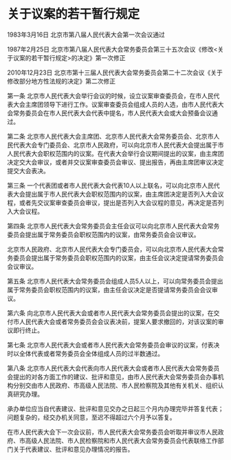 # 关于议案的若干暂行规定

1983年3月16日 北京市第八届人民代表大会第一次会议通过

1987年2月25日 北京市第八届人民代表大会常务委员会第三十五次会议《修改<关于议案的若干暂行规定>的决定》第一次修正

2010年12月23日 北京市第十三届人民代表大会常务委员会第二十二次会议《关于修改部分地方性法规的决定》第二次修正

<!-- INFO END -->

第一条 北京市人民代表大会举行会议的时候，设立议案审查委员会，在市人民代表大会主席团领导下进行工作。议案审查委员会组成人员的人选，由市人民代表大会常务委员会在市人民代表大会代表中提名，市人民代表大会或大会预备会议通过。

第二条 北京市人民代表大会主席团、北京市人民代表大会常务委员会、北京市人民代表大会专门委员会、北京市人民政府，可以向北京市人民代表大会提出属于市人民代表大会职权范围内的议案。在代表大会举行会议期间提出的议案，由主席团决定交大会审议，或者并交议案审查委员会审议、提出报告，再由主席团审议决定提交大会表决。

第三条 一个代表团或者市人民代表大会代表10人以上联名，可以向北京市人民代表大会提出属于市人民代表大会职权范围内的议案，由主席团决定是否列入大会议程，或者先交议案审查委员会审议，提出是否列入大会议程的意见，再决定是否列入大会议程。

第四条 北京市人民代表大会常务委员会主任会议可以向北京市人民代表大会常务委员会提出属于常务委员会职权范围内的议案，由常务委员会会议审议。

北京市人民政府、北京市人民代表大会专门委员会，可以向北京市人民代表大会常务委员会提出属于常务委员会职权范围内的议案，由主任会议决定提请常务委员会会议审议。

第五条 北京市人民代表大会常务委员会组成人员5人以上，可以向常务委员会提出属于常务委员会职权范围内的议案，由主任会议决定是否提请常务委员会会议审议。

第六条 向北京市人民代表大会或者市人民代表大会常务委员会提出的议案，在交付市人民代表大会或者常务委员会会议表决前，提案人要求撤回的，对该议案的审议即行终止。

第七条 北京市人民代表大会或者市人民代表大会常务委员会审议的议案，付表决时以全体代表或者常务委员会全体组成人员的过半数通过。

第八条 北京市人民代表大会代表向市人民代表大会或者市人民代表大会常务委员会提出的对各方面工作的建议、批评和意见，由市人民代表大会常务委员会办事机构分别交由市人民政府、市高级人民法院、市人民检察院及其他有关机关、组织认真研究办理。

承办单位应当自代表建议、批评和意见交办之日起三个月内办理完毕并答复代表；问题复杂的，经交办机关同意，至迟不得超过六个月予以答复。

在市人民代表大会下一次会议前，市人民代表大会常务委员会听取并审议市人民政府、市高级人民法院、市人民检察院和市人民代表大会常务委员会代表联络工作部门关于代表建议、批评和意见办理情况的报告。